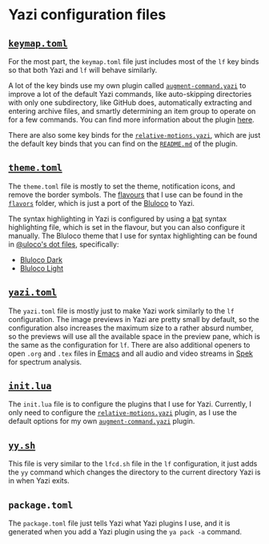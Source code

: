 # Yazi configuration files

## [`keymap.toml`](https://yazi-rs.github.io/docs/configuration/keymap)

For the most part, the `keymap.toml` file just includes
most of the `lf` key binds so that both Yazi and `lf` will behave similarly.

A lot of the key binds use my own plugin called
[`augment-command.yazi`](https://github.com/hankertrix/augment-command.yazi)
to improve a lot of the default Yazi commands, like auto-skipping directories
with only one subdirectory, like GitHub does, automatically extracting and
entering archive files, and smartly determining an item group to operate on
for a few commands.
You can find more information about the plugin
[here](https://github.com/hankertrix/augment-command.yazi).

There are also some key binds for the
[`relative-motions.yazi`](https://github.com/dedukun/relative-motions.yazi),
which are just the default key binds that you can find on the
[`README.md`](https://github.com/dedukun/relative-motions.yazi/blob/main/README.md#configuration)
of the plugin.

## [`theme.toml`](https://yazi-rs.github.io/docs/configuration/theme)

The `theme.toml` file is mostly to set the theme, notification icons,
and remove the border symbols.
The [flavours](https://yazi-rs.github.io/docs/flavors/overview/)
that I use can be found in the [`flavors`](./flavors/) folder,
which is just a port of the [Bluloco](https://github.com/uloco/bluloco.nvim)
to Yazi.

The syntax highlighting in Yazi is configured by using a
[bat](https://github.com/sharkdp/bat) syntax highlighting file,
which is set in the flavour, but you can also configure it manually.
The Bluloco theme that I use for syntax highlighting can be found in
[@uloco's dot files](https://github.com/uloco/dotfiles), specifically:

- [Bluloco Dark](https://github.com/uloco/dotfiles/blob/main/bat/.config/bat/themes/bluloco-dark/bluloco-dark.tmTheme)
- [Bluloco Light](https://github.com/uloco/dotfiles/blob/main/bat/.config/bat/themes/bluloco-light/bluloco-light.tmTheme)

## [`yazi.toml`](https://yazi-rs.github.io/docs/configuration/yazi)

The `yazi.toml` file is mostly just to make Yazi work
similarly to the `lf` configuration.
The image previews in Yazi are pretty small by default,
so the configuration also increases the maximum size to a rather absurd number,
so the previews will use all the available space in the preview pane,
which is the same as the configuration for `lf`.
There are also additional openers to open `.org` and `.tex` files in
[Emacs](https://www.gnu.org/software/emacs/) and all audio and video streams
in [Spek](https://github.com/alexkay/spek) for spectrum analysis.

## [`init.lua`](https://yazi-rs.github.io/docs/plugins/overview/#sync-vs-async)

The `init.lua` file is to configure the plugins that I use for Yazi.
Currently, I only need to configure the
[`relative-motions.yazi`](https://github.com/dedukun/relative-motions.yazi)
plugin, as I use the default options for my own
[`augment-command.yazi`](https://github.com/hankertrix/augment-command.yazi)
plugin.

## [`yy.sh`](https://yazi-rs.github.io/docs/quick-start/#shell-wrapper)

This file is very similar to the `lfcd.sh` file in the `lf` configuration,
it just adds the `yy` command which changes the directory
to the current directory Yazi is in when Yazi exits.

## `package.toml`

The `package.toml` file just tells Yazi what Yazi plugins I use,
and it is generated when you add a Yazi plugin using the
`ya pack -a` command.
